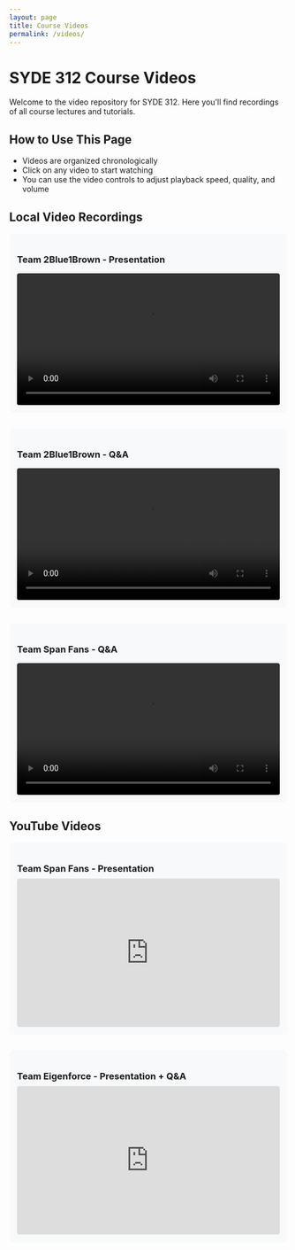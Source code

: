 ```yaml
---
layout: page
title: Course Videos
permalink: /videos/
---
```


# SYDE 312 Course Videos

Welcome to the video repository for SYDE 312. Here you'll find recordings of all course lectures and tutorials.

## How to Use This Page

- Videos are organized chronologically
- Click on any video to start watching
- You can use the video controls to adjust playback speed, quality, and volume

## Local Video Recordings

<div class="video-entry">
  <h3>Team 2Blue1Brown - Presentation</h3>
  <video width="100%" controls>
    <source src="{{ site.baseurl }}/assets/videos/2blue1brown.mp4" type="video/mp4">
    Your browser does not support the video tag.
  </video>
</div>

<div class="video-entry">
  <h3>Team 2Blue1Brown - Q&A</h3>
  <video width="100%" controls>
    <source src="{{ site.baseurl }}/assets/videos/2blue-1brown-qa.mp4" type="video/mp4">
    Your browser does not support the video tag.
  </video>
</div>

<div class="video-entry">
  <h3>Team Span Fans - Q&A</h3>
  <video width="100%" controls>
    <source src="{{ site.baseurl }}/assets/videos/span-fans-qa.mp4" type="video/mp4">
    Your browser does not support the video tag.
  </video>
</div>

## YouTube Videos

<div class="video-entry">
  <h3>Team Span Fans - Presentation</h3>
  <div class="video-container">
    <iframe width="100%" height="480" src="https://www.youtube.com/embed/6arxFCaueWc" frameborder="0" allow="accelerometer; autoplay; clipboard-write; encrypted-media; gyroscope; picture-in-picture" allowfullscreen></iframe>
  </div>
</div>

<div class="video-entry">
  <h3>Team Eigenforce - Presentation + Q&A</h3>
  <div class="video-container">
    <iframe width="100%" height="480" src="https://www.youtube.com/embed/xetDZBtKv6g" frameborder="0" allow="accelerometer; autoplay; clipboard-write; encrypted-media; gyroscope; picture-in-picture" allowfullscreen></iframe>
  </div>
</div>

<style>
.video-entry {
  margin-bottom: 2em;
  padding: 1em;
  border-radius: 8px;
  background-color: #f8f9fa;
}

.video-entry h3 {
  margin-bottom: 0.5em;
}

video {
  max-width: 100%;
  margin-top: 0.5em;
  border-radius: 4px;
}

.video-container {
  position: relative;
  padding-bottom: 56.25%; /* 16:9 aspect ratio */
  height: 0;
  overflow: hidden;
  margin-top: 0.5em;
  border-radius: 4px;
}

.video-container iframe {
  position: absolute;
  top: 0;
  left: 0;
  width: 100%;
  height: 100%;
  border-radius: 4px;
}
</style> 